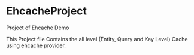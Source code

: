 # EhcacheProject
Project of  Ehcache Demo

This Project file Contains the all level (Entity, Query and Key Level) Cache using ehcache provider.
